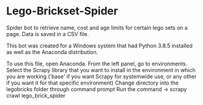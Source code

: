 # Lego-Brickset-Spider
Spider bot to retrieve name, cost and age limits for certain lego sets on a page. Data is saved in a CSV file.

This bot was created for a Windows system that had Python 3.8.5 installed as well as the Anaconda distribution.

To use this file, open Anaconda. 
From the left panel, go to environments.
Select the Scrapy library that you want to install in the environment in which you are working ('base' if you want Scrapy for systemwide use, or any other if you want it for that specific environment)
Change directory into the legobricks folder through command prompt
Run the command -> scrapy crawl lego_brick_spider


